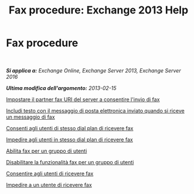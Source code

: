 ﻿---
title: 'Fax procedure: Exchange 2013 Help'
TOCTitle: Fax procedure
ms:assetid: 6732a834-c9d2-4757-8ad9-44aeff6be9f7
ms:mtpsurl: https://technet.microsoft.com/it-it/library/JJ938010(v=EXCHG.150)
ms:contentKeyID: 52057269
ms.date: 05/22/2018
mtps_version: v=EXCHG.150
ms.translationtype: MT
---

# Fax procedure

 

_**Si applica a:** Exchange Online, Exchange Server 2013, Exchange Server 2016_

_**Ultima modifica dell'argomento:** 2013-02-15_

[Impostare il partner fax URI del server a consentire l'invio di fax](set-the-partner-fax-server-uri-to-allow-faxing-exchange-2013-help.md)

[Includi testo con il messaggio di posta elettronica inviato quando si riceve un messaggio di fax](include-text-with-the-email-message-sent-when-a-fax-message-is-received-exchange-2013-help.md)

[Consenti agli utenti di stesso dial plan di ricevere fax](allow-users-in-the-same-dial-plan-to-receive-faxes-exchange-2013-help.md)

[Impedire agli utenti in stesso dial plan di ricevere fax](prevent-users-in-the-same-dial-plan-from-receiving-faxes-exchange-2013-help.md)

[Abilita fax per un gruppo di utenti](enable-faxing-for-a-group-of-users-exchange-2013-help.md)

[Disabilitare la funzionalità fax per un gruppo di utenti](disable-faxing-for-a-group-of-users-exchange-2013-help.md)

[Consentire agli utenti di ricevere fax](enable-a-user-to-receive-faxes-exchange-2013-help.md)

[Impedire a un utente di ricevere fax](prevent-a-user-from-receiving-faxes-exchange-2013-help.md)

